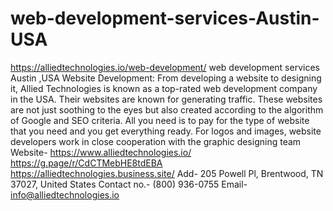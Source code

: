 # web-development-services-Austin-USA
https://alliedtechnologies.io/web-development/ web development services Austin ,USA Website Development: From developing a website to designing it, Allied Technologies is known as a top-rated web development company in the USA. Their websites are known for generating traffic. These websites are not just soothing to the eyes but also created according to the algorithm of Google and SEO criteria. All you need is to pay for the type of website that you need and you get everything ready. For logos and images, website developers work in close cooperation with the graphic designing team Website- https://www.alliedtechnologies.io/ https://g.page/r/CdCTMebHE8tdEBA https://alliedtechnologies.business.site/ Add- 205 Powell Pl, Brentwood, TN 37027, United States Contact no.- (800) 936-0755 Email- info@alliedtechnologies.io
